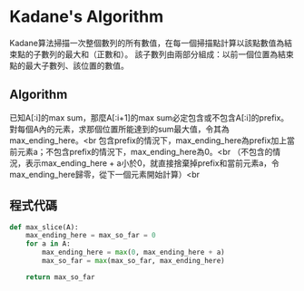 # Kadane's Algorithm

Kadane算法掃描一次整個數列的所有數值，在每一個掃描點計算以該點數值為結束點的子數列的最大和（正數和）。
該子數列由兩部分組成：以前一個位置為結束點的最大子數列、該位置的數值。






## Algorithm
已知A[:i]的max sum，那麼A[:i+1]的max sum必定包含或不包含A[:i]的prefix。<br>
對每個A內的元素，求那個位置所能達到的sum最大值，令其為max_ending_here。<br
包含prefix的情況下，max_ending_here為prefix加上當前元素a；不包含prefix的情況下，max_ending_here為0。<br
（不包含的情況，表示max_ending_here + a小於0，就直接捨棄掉prefix和當前元素a，令max_ending_here歸零，從下一個元素開始計算）<br



## 程式代碼

``` python
def max_slice(A):
    max_ending_here = max_so_far = 0
    for a in A:
        max_ending_here = max(0, max_ending_here + a)
        max_so_far = max(max_so_far, max_ending_here)

    return max_so_far
```











